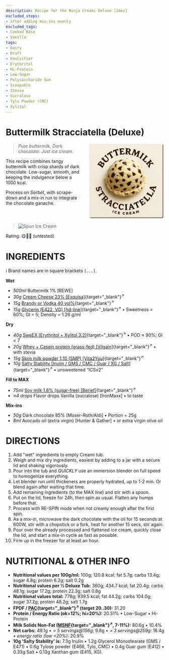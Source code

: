 ```yaml
---
description: Recipe for the Ninja Creami Deluxe [24oz]
excluded_steps:
- after adding mix-ins evenly
excluded_tags:
- Cooked Base
- Vanilla
tags:
- Dairy
- Draft
- Emulsifier
- Erythritol
- Hi-Protein
- Low-Sugar
- Polysaccharide Gum
- Scoopable
- Stevia
- Sucralose
- Tylo Powder (CMC)
- Xylitol
---
```

# Buttermilk Stracciatella (Deluxe)
<img style="float: right; margin-left: 1.5em;" width=240 alt="Logo" src="logo-stracciatella.png" />

> *Pure buttermilk. Dark chocolate. Just ice cream.*

This recipe combines tangy buttermilk with crisp shards of dark chocolate. Low-sugar, smooth, and keeping the indulgence below a 1000 kcal.

Process on *Sorbet*, with scrape-down and a mix-in run to integrate the chocolate ganache.<br clear=all />

> <img width=360 alt="Spun Ice Cream" src="" class="zoomable" />

Rating: 😋🥛🍫 (untested)

# INGREDIENTS

ℹ️ Brand names are in square brackets `[...]`.

**Wet**

  - _500ml_ Buttermilk 1% [REWE]
  - _30g_ [Cream Cheese 23% \[Exquisa\]](/ice-creamery/info/ingredients/#cream-cheese){target="_blank"}<sup>↗</sup>
  - _15g_ [Brandy or Vodka 40 vol%](/ice-creamery/info/ingredients/#alcohol-ethanol){target="_blank"}<sup>↗</sup>
  - _15g_ [Glycerin (E422, VG) \[hd-line\]](/ice-creamery/info/ingredients/#vegetable-glycerin-glycerol-vg-e422){target="_blank"}<sup>↗</sup> • Sweetness = 60%; GI = 5; Density = 1.26 g/ml

**Dry**

  - _40g_ [SweEX (Erythritol + Xylitol 3:2)](/ice-creamery/info/ingredients/#sweex-erythritol-xylitol-blend){target="_blank"}<sup>↗</sup> • POD ≈ 90%; GI < 7
  - _20g_ [Whey + Casein protein (grass-fed) \[Vilgain\]](/ice-creamery/info/ingredients/#whey-protein){target="_blank"}<sup>↗</sup> • with stevia
  - _15g_ [Skim milk powder 1:10 (SMP) \[Vita2You\]](/ice-creamery/info/ingredients/#skim-milk-powder-smp){target="_blank"}<sup>↗</sup>
  - _10g_ [Salty Stability \[Inulin / GMS / CMC / Guar / XG / Salt\]](/ice-creamery/S/Salty%20Stability/){target="_blank"}<sup>↗</sup> • unsweetened “ICSv2”

**Fill to MAX**

  - _75ml_ [Soy milk 1.6% (sugar-free) \[Berief\]](/ice-creamery/info/ingredients/#soy-milk){target="_blank"}<sup>↗</sup>
  - _≈4 drops_ Flavor drops Vanilla (sucralose) [IronMaxx] • to taste

**Mix-ins**

  - _50g_ Dark chocolate 85% [Moser-Roth/Aldi] • Portion = 25g
  - _8ml_ Avocado oil (extra virgin) [Hunter & Gather] • or extra virgin olive oil

# DIRECTIONS

 1. Add "wet" ingredients to empty Creami tub.
 1. Weigh and mix dry ingredients, easiest by adding to a jar with a secure lid and shaking vigorously.
 1. Pour into the tub and *QUICKLY* use an immersion blender on full speed to homogenize everything.
 1. Let blender run until thickeners are properly hydrated, up to 1-2 min. Or blend again after waiting that time.
 1. Add remaining ingredients (to the MAX line) and stir with a spoon.
 1. Put on the lid, freeze for 24h, then spin as usual. Flatten any humps before that.
 1. Process with RE-SPIN mode when not creamy enough after the first spin.
 1. As a mix-in, microwave the dark chocolate with the oil for 15 seconds at 600W, stir with a chopstick or a fork, heat for another 15 secs, stir again.
 1. Pour over the already processed and flattened ice cream, quickly close the lid, and start a mix-in cycle as fast as possible.
 1. Firm up in the freezer for at least an hour.

# NUTRITIONAL & OTHER INFO
- **Nutritional values per 100g/ml:** 100g; 120.8 kcal; fat 5.7g; carbs 13.4g; sugar 4.8g; protein 6.2g; salt 0.2g
- **Nutritional values per ½ Deluxe Tub:** 360g; 434.7 kcal; fat 20.4g; carbs 48.1g; sugar 17.2g; protein 22.3g; salt 0.8g
- **Nutritional values total:** 778g; 939.5 kcal; fat 44.2g; carbs 104.0g; sugar 37.2g; protein 48.2g; salt 1.7g
- **FPDF / [PAC](/ice-creamery/info/glossary/#potere-anti-congelante-pac){target="_blank"}<sup>↗</sup> (target 20..30):** 31.20
- **Protein / Energy Ratio (ok=12%; hi=20%):** 20.51% • Low-Sugar • Hi-Protein
- **Milk Solids Non-Fat ([MSNF](/ice-creamery/info/glossary/#milk-solids-not-fat-msnf){target="_blank"}<sup>↗</sup>, 7-11%):** 80.6g • 10.4%
- **Net carbs:** 49.1g • *∝ 5 servings@156g:* 9.8g • *∝ 3 servings@259g:* 16.4g • *energy ratio (low <20%):* 20.9%
- **10g 'Salty Stability' is:** 7.3g Inulin • 1.2g Glycerol Monostearate (GMS / E471) • 0.6g Tylose powder (E466, Tylo, CMC) • 0.4g Guar gum (E412) • 0.33g Salt • 0.13g Xanthan gum (E415, XG).
